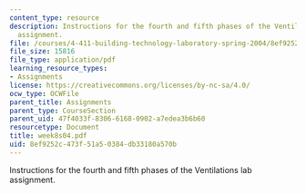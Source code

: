 ```yaml
---
content_type: resource
description: Instructions for the fourth and fifth phases of the Ventilations lab
  assignment.
file: /courses/4-411-building-technology-laboratory-spring-2004/8ef9252c473f51a50384db33180a570b_week8s04.pdf
file_size: 15816
file_type: application/pdf
learning_resource_types:
- Assignments
license: https://creativecommons.org/licenses/by-nc-sa/4.0/
ocw_type: OCWFile
parent_title: Assignments
parent_type: CourseSection
parent_uid: 47f4033f-8306-6168-0902-a7edea3b6b60
resourcetype: Document
title: week8s04.pdf
uid: 8ef9252c-473f-51a5-0384-db33180a570b
---
```

Instructions for the fourth and fifth phases of the Ventilations lab assignment.